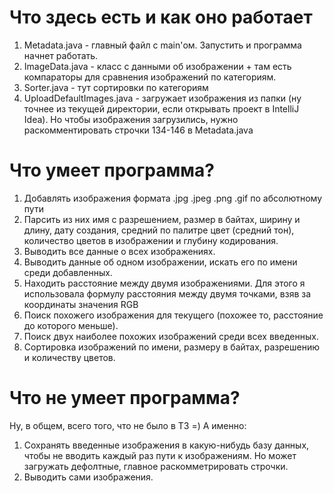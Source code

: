 # Что здесь есть и как оно работает  

1. Metadata.java - главный файл с main'ом. Запустить и программа начнет работать.
2. ImageData.java - класс с данными об изображении + там есть компараторы для сравнения изображений по категориям. 
3. Sorter.java - тут сортировки по категориям
4. UploadDefaultImages.java - загружает изображения из папки (ну точнее из текущей директории, если открывать проект в IntelliJ Idea). Но чтобы изображения загрузились, нужно раскомментировать строчки 134-146 в Metadata.java 

# Что умеет программа? 

1. Добавлять изображения формата .jpg .jpeg .png .gif по абсолютному пути
2. Парсить из них имя с разрешением, размер в байтах, ширину и длину, дату создания, средний по палитре цвет (средний тон), количество цветов в изображении и глубину кодирования.
3. Выводить все данные о всех изображениях.
4. Выводить данные об одном изображении, искать его по имени среди добавленных.
5. Находить расстояние между двумя изображениями. Для этого я использовала формулу расстояния между двумя точками, взяв за координаты значения RGB
6. Поиск похожего изображения для текущего (похожее то, расстояние до которого меньше).
7. Поиск двух наиболее похожих изображений среди всех введенных.
8. Сортировка изображений по имени, размеру в байтах, разрешению и количеству цветов.

# Что не умеет программа?

Ну, в общем, всего того, что не было в ТЗ =) А именно:

1. Сохранять введенные изображения в какую-нибудь базу данных, чтобы не вводить каждый раз пути к изображениям. Но может загружать дефолтные, главное раскомметрировать строчки.
2. Выводить сами изображения. 

